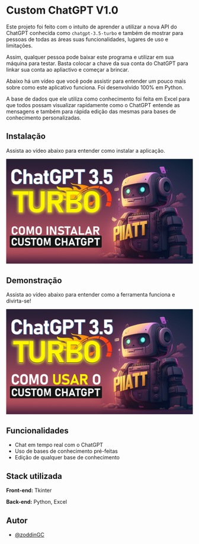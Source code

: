 
# Custom ChatGPT V1.0

Este projeto foi feito com o intuito de aprender a utilizar a nova API do ChatGPT conhecida como `chatgpt-3.5-turbo` e também de mostrar para pessoas de todas as áreas suas funcionalidades, lugares de uso e limitações.

Assim, qualquer pessoa pode baixar este programa e utilizar em sua máquina para testar. Basta colocar a chave da sua conta do ChatGPT para linkar sua conta ao apliactivo e começar a brincar.

Abaixo há um vídeo que você pode assistir para entender um pouco mais sobre como este aplicativo funciona. Foi desenvolvido 100% em Python.

A base de dados que ele utiliza como conhecimento foi feita em Excel para que todos possam visualizar rapidamente como o ChatGPT entende as mensagens e também para rápida edição das mesmas para bases de conhecimento personalizadas.


## Instalação

Assista ao vídeo abaixo para entender como instalar a aplicação.

[![COMO INSTALAR CUSTOM CHATGPT](https://github.com/zoddinGC/custom-chatgpt/blob/main/youtube/Installer%20image.png?raw=true)](https://www.youtube.com/watch?v=dvWfFrWAgmo "Instalação Custom ChatGPT")


## Demonstração

Assista ao vídeo abaixo para entender como a ferramenta funciona e divirta-se!

[![COMO INSTALAR CUSTOM CHATGPT](https://github.com/zoddinGC/custom-chatgpt/blob/main/youtube/Usage%20image.png?raw=true)](https://www.youtube.com/watch?v=3KlVZibOYvE "Instalação Custom ChatGPT")


## Funcionalidades

- Chat em tempo real com o ChatGPT
- Uso de bases de conhecimento pré-feitas
- Edição de qualquer base de conhecimento

    
## Stack utilizada

**Front-end:** Tkinter

**Back-end:** Python, Excel


## Autor

- [@zoddinGC](https://github.com/zoddinGC/)

